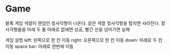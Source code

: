 # Game

블록 게임
색깔이 랜덤인 정사각형이 나온다. 같은 색깔 정사각형을 합치면 사라진다. 정사각형들을 아래 두 줄 아래로 없애면 성공, 빨간 선을 넘어가면 실패

게임 설명
left: 왼쪽으로 한 칸 이동
right: 오른쪽으로 한 칸 이동
down: 아래로 두 칸 이동
space bar: 아래로 한번에 이동
